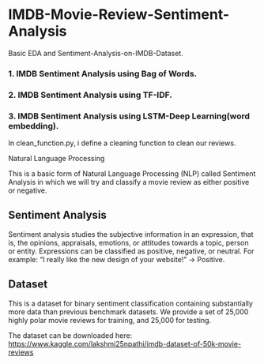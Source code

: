 # IMDB-Movie-Review-Sentiment-Analysis
Basic EDA and Sentiment-Analysis-on-IMDB-Dataset.

### 1. IMDB Sentiment Analysis using Bag of Words.
### 2. IMDB Sentiment Analysis using TF-IDF.
### 3. IMDB Sentiment Analysis using LSTM-Deep Learning(word embedding).

In clean_function.py, i define a cleaning function to clean our reviews.

Natural Language Processing

This is a basic form of Natural Language Processing (NLP) called Sentiment Analysis in which we will try and classify a movie review as either positive or negative.

## Sentiment Analysis

Sentiment analysis studies the subjective information in an expression, that is, the opinions, appraisals, emotions, or attitudes towards a topic, person or entity. Expressions can be classified as positive, negative, or neutral. For example: “I really like the new design of your website!” → Positive.

## Dataset

This is a dataset for binary sentiment classification containing substantially more data than previous benchmark datasets. We provide a set of 25,000 highly polar movie reviews for training, and 25,000 for testing.

The dataset can be downloaded here: https://www.kaggle.com/lakshmi25npathi/imdb-dataset-of-50k-movie-reviews
